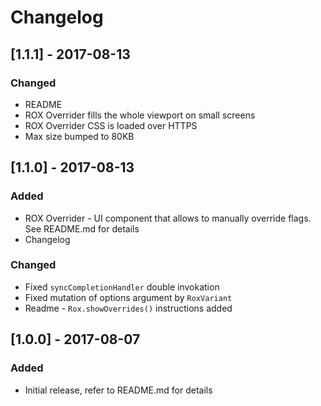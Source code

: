 # Changelog

## [1.1.1] - 2017-08-13
### Changed
- README
- ROX Overrider fills the whole viewport on small screens
- ROX Overrider CSS is loaded over HTTPS
- Max size bumped to 80KB

## [1.1.0] - 2017-08-13
### Added
- ROX Overrider - UI component that allows to manually override flags. See README.md for details
- Changelog

### Changed
- Fixed `syncCompletionHandler` double invokation
- Fixed mutation of options argument by `RoxVariant`
- Readme - `Rox.showOverrides()` instructions added

## [1.0.0] - 2017-08-07
### Added
- Initial release, refer to README.md for details
